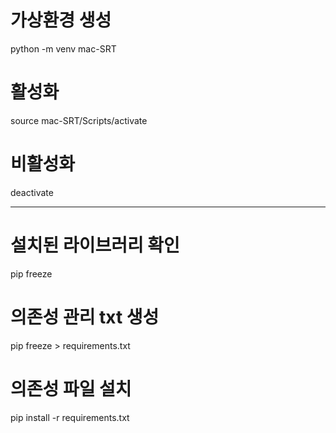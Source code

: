 # 가상환경 생성
python -m venv mac-SRT

# 활성화
source mac-SRT/Scripts/activate

# 비활성화
deactivate

----------------------------
# 설치된 라이브러리 확인
pip freeze

# 의존성 관리 txt 생성
pip freeze > requirements.txt

# 의존성 파일 설치
pip install -r requirements.txt


